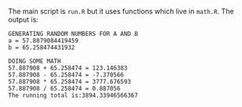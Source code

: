 The main script is `run.R` but it uses functions which live in `math.R`. The output is:

```
GENERATING RANDOM NUMBERS FOR A AND B
a = 57.8879084419459
b = 65.258474431932

DOING SOME MATH
57.887908 + 65.258474 = 123.146383
57.887908 - 65.258474 = -7.370566
57.887908 * 65.258474 = 3777.676593
57.887908 / 65.258474 = 0.887056
The running total is:3894.33946566367
```